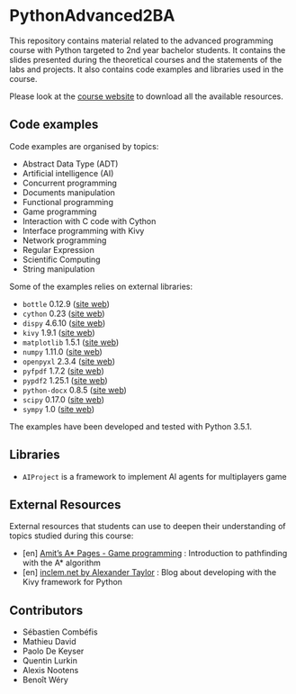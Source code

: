 # PythonAdvanced2BA

This repository contains material related to the advanced programming course with Python targeted to 2nd year bachelor students. It contains the slides presented during the theoretical courses and the statements of the labs and projects. It also contains code examples and libraries used in the course.

Please look at the [course website](http://ecam-brussels.github.io/PythonAdvanced2BA/) to download all the available resources.

## Code examples

Code examples are organised by topics:

- Abstract Data Type (ADT)
- Artificial intelligence (AI)
- Concurrent programming
- Documents manipulation
- Functional programming
- Game programming
- Interaction with C code with Cython
- Interface programming with Kivy
- Network programming
- Regular Expression
- Scientific Computing
- String manipulation

Some of the examples relies on external libraries:

- `bottle` 0.12.9 ([site web](http://www.bottlepy.org))
- `cython` 0.23 ([site web](http://cython.org))
- `dispy` 4.6.10 ([site web](http://dispy.sourceforge.net))
- `kivy` 1.9.1 ([site web](https://kivy.org))
- `matplotlib` 1.5.1 ([site web](http://matplotlib.org))
- `numpy` 1.11.0 ([site web](http://www.numpy.org))
- `openpyxl` 2.3.4 ([site web](https://openpyxl.readthedocs.org))
- `pyfpdf` 1.7.2 ([site web](https://pyfpdf.readthedocs.org))
- `pypdf2` 1.25.1 ([site web](https://pythonhosted.org/PyPDF2))
- `python-docx` 0.8.5 ([site web](https://python-docx.readthedocs.org))
- `scipy` 0.17.0 ([site web](http://www.scipy.org))
- `sympy` 1.0 ([site web](http://www.sympy.org))

The examples have been developed and tested with Python 3.5.1.

## Libraries

- `AIProject` is a framework to implement AI agents for multiplayers game

## External Resources

External resources that students can use to deepen their understanding of topics studied during this course:

- [en] [Amit’s A* Pages - Game programming](http://theory.stanford.edu/~amitp/GameProgramming/AStarComparison.html) : Introduction to pathfinding with the A* algorithm
- [en] [inclem.net by Alexander Taylor](http://inclem.net) : Blog about developing with the Kivy framework for Python

## Contributors

- Sébastien Combéfis
- Mathieu David
- Paolo De Keyser
- Quentin Lurkin
- Alexis Nootens
- Benoît Wéry